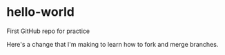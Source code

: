 # hello-world
First GitHub repo for practice

Here's a change that I'm making to learn how to fork and merge branches.
